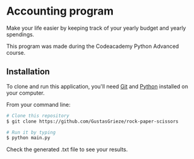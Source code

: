 # Accounting program

Make your life easier by keeping track of your yearly budget and yearly spendings.

This program was made during the Codeacademy Python Advanced course.
## Installation


To clone and run this application, you'll need [Git](https://git-scm.com) and [Python](https://www.python.org/downloads/) installed on your computer.

From your command line:
```bash
# Clone this repository
$ git clone https://github.com/GustasGrieze/rock-paper-scissors

# Run it by typing
$ python main.py
```
Check the generated .txt file to see your results.
